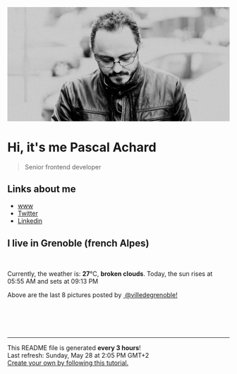 ![Pascal Achard](./images/photo-pascal-achard.jpg)
# Hi, it's me Pascal Achard
> Senior frontend developer

## Links about me
- [www](https://www.pascal-achard.com)
- [Twitter](https://twitter.com/botmaster)
- [Linkedin](http://www.linkedin.com/in/pascal-achard)


## I live in Grenoble (french Alpes)
<img src="https://openweathermap.org/img/wn/04d@2x.png" alt="">

Currently, the weather is: **27**°C, **broken clouds**.
Today, the sun rises at 05:55 AM and sets at 09:13 PM

Above are the last 8 pictures posted by <a href="https://www.instagram.com/villedegrenoble/" target="_blank"><img alt="" src="https://upload.wikimedia.org/wikipedia/commons/thumb/e/e7/Instagram_logo_2016.svg/1024px-Instagram_logo_2016.svg.png" width="20"/> @villedegrenoble!</a>

<p style="display: flex; flex-wrap: wrap; gap: 20px;">
        <img src="https://cdn1.picuki.com/hosted-by-instagram/q/0exhNuNYnjBGZDHIdN5WmL9I2OIgAAVRNecaS7j0nyZiNxIsbHWB58ltwdev%7C%7CDlyKw1oASyLfzto7YkoVV9VZFN%7C%7CPUzXS7aKSzhX66uaUICr0jxj%7C%7CJVnkrcxJHwcbX6o88QtOzjYMTIfQeoEH%7C%7Cb2rvUW%7C%7CP%7C%7CwbTcApC2TNbFAyQlWotfpUrJy9ZRzt52U1h+189JldAJZ+jtvdBFundPZlTIeAf3+Idp1orN2S%7C%7CkKncYSs6K%7C%7C1SO2ECMseW16GX6Rv5+HoOAAuiDpYGhpqzXheKc4EEMWggivhDk5mq4ExbWMO6xVgfY9i5DzCmMDUjFKiCU%7C%7Ck8SqtgLsSUHv3EBQnjeel%7C%7CW+eqN29qrRI9KlRdf+ni7xSoLsHppOa15YOO6GY1yEH9KOF+QLkJl7S+Bt5WeN11+nfrnzmhx0WWMe1GLfWrAiBcKTx5C3+3ONhGreoVJs.jpeg" alt="" width="200"/>
        <img src="https://cdn1.picuki.com/hosted-by-instagram/q/0exhNuNYnjBGZDHIdN5WmL9I2OIgAAVRNecaS7j0nyZiNxIsbHWB58ltwdGn%7C%7CDh6Kwh9HS+Lfztp5okrVVxYZFN5PUXdS7aBSjZd7KyRVezN1zxg9pVll74xK3MeY3et8cQqXQmYdSgIGaYDG7uo%7C%7CesJ%7C%7CPnucjcFrjOMNbRKmDdttdCwFahlza4lsfe4kx2xu5xncG114WNxahlw5OLUqQUCSKn5PN1gpKZlR7pCjNAE%7C%7CLejymu+H2xkfWx9Ez7RtI7V2dENhhzrdSFlqjH+AZY1LHMRiVbmkjkU56ohrJajEppM4acIhoKAayACW2E2hjtfwZftgAHsSUGImUBRwT2Ej+b3ffZ79sXPBPW5XPWx2Rj0bKLGJbwVekpcU%7C%7CXcXGaIcsqvL85vlKx6ON9rhm633yiVRZjD%7C%7CVV+AWgc12PYL8YiELuiyqyb4X7U3zvZ8AZuxw==.jpeg" alt="" width="200"/>
        <img src="https://cdn1.picuki.com/hosted-by-instagram/q/0exhNuNYnjBGZDHIdN5WmL9I2OIgAAVRNecaS7j0nyZiNxIsbHWB58ltwdGn%7C%7CDh6Kwh9HS+Lfzto7I4jVlhZZFNyNUDbTLSASD9Q66udVICh2zZi955pk783KXcbbHCu%7C%7CssuOzjYMTIfQeoEH%7C%7Cb2rvUV+fvwaTIFuDaWNOUtzCVG%7C%7CMm0X51wm8Rm3ayEv0Pxto0%7C%7CNylL9XkgKQcutdzN8ndbEvL+M4Byp6JzSPkCj9ND1OHtpCa5BTB7Kj44KD6chYTJnLMitijZJxE643imYogDd2ExlGOj8RM1v9EPp7TzN916+98ZkIGRT2UFAjsm8lJhmMntxxzsbkGW6UVm6FHd2uqXYvgU84X7NveOXO3f1RjYb7LsP7xzX1IdF83canzkMKGxQcdcy90bS6tr9QaQtjmzd4%7C%7Cn1RcsAmIagmHc.jpeg" alt="" width="200"/>
        <img src="https://cdn1.picuki.com/hosted-by-instagram/q/0exhNuNYnjBGZDHIdN5WmL9I2OIgAAVRNecaS7j0nyZiNxIsbHWB58ltwdev%7C%7CDlyKw1oASyLfzto7Y0vUl5XZFN4PUXbTL2ARTZS66SdUuvN1zVn9pRlnL80JHEaZHCm9sIpVAmYdSgIGaYDG7uo%7C%7CesJ+fjrcjcFrjOMNbRKmDdttdCwFahlza4lsfe4kx2xu5xncG114WNxahlw5OLUqQUCSKn5PN1gpKZlR7pCjNAE%7C%7CLejymu+H2xkfWx9Ez7RtI7V2dENhhzrdSFlqjH%7C%7CAZY1LHMRiVbmryArqol4m5WONbxM4bMUlK7baCACW2E2hjtfwZftgALsSUGImUBRwT2Ej+b3ffZ79sXPBPW%7C%7Cd4743iDLX5XLBbBrDXYADKmGAW3oLtu1EO91wIcfBvdb70eG%7C%7CjyNJYjAy1V+AWgc12PcVbQlZruiyqyb4X7U3zvZ8AZuxw==.jpeg" alt="" width="200"/>
        <img src="https://cdn1.picuki.com/hosted-by-instagram/q/0exhNuNYnjBGZDHIdN5WmL9I2OIgAAVRNecaS7j0nyZiNxIsbHWB58ltwdGn%7C%7CDh6Kwh9HS+Lfzto5owqUVhQZFt+O03bSrCATz5X76qZXICq0zZv9J9pnLk8LX0WZHSp8sYuOzjYMTIfQeoEH%7C%7Cb2rvUV8PvwazQFuDSQNOUtzCVG%7C%7CMm0X51wm8Qf8fTT0FOzv9R3GzNJzWM1eUAmscnbrSgLUbr2Jc9j%7C%7CewmCLECi4kD6ezqlWu2FHlsRGB9KDOertaQz7xFui3rSzow+DyVXZM2Hh4Zs0y6sDcJ69gH3JG6cohp1KMZnpGGTzYQfU1KhjUok5e%7C%7CynSAPSam1x4Ck1%7C%7CyxJeFI+10nobqN6G%7C%7CX4LllS7wd%7C%7CzRFaxpXCsuC7HndkyJOd6HKeFhgLlrOPFvkVGwrVDpI+Oh%7C%7CURTQgpEgAuYBZYtRarNxfrz.jpeg" alt="" width="200"/>
        <img src="https://cdn1.picuki.com/hosted-by-instagram/q/0exhNuNYnjBGZDHIdN5WmL9I2OIgAAVRNecaS7j0nyZiNxIsbHWB58ltwdGn%7C%7CDh6Kwh9HS+Lfztn5I0jUFpWZFR7OkfXSbSITj9Q7auaXOvN0DRi8JdknbY0L3McZXan8cMlOzjYMTIfQeoEH%7C%7Cb2rvUT+vvwbTYNpi2TNLxCyQlWotfpUrJy9ZRzt52U1h+189JldAJZ+jtvdBFundPZlTIeAf3+Idp1orN2S%7C%7CkKncYSs6K%7C%7C1SO2ECMseW16GX6Rv5+HoOAAuiDpYGhpqzXheKc4EEMWggiMiCEwk6oBqYytEaxVgfU%7C%7CvYnZCmMDUjFKiCU%7C%7Ck8SqtQLsSUHv3EBQnjeel%7C%7CW+eqN29qrRI9C6ftH+2A3XSpb%7C%7CPY5rDVkWN%7C%7CmHRW%7C%7CpI8quBeB3pIBgK+wfgmeEwgfof6DVmhx0WWMe1GevX7cmBcKTx5C3+3ONhGreoVJs.jpeg" alt="" width="200"/>
        <img src="https://cdn1.picuki.com/hosted-by-instagram/q/0exhNuNYnjBGZDHIdN5WmL9I2OIgAAVRNecaS7j0nyZiNxIsbHWB58ltwdev%7C%7CDlyKw1oASyLfztm4I4vVV9QZFt6OULeS7CMSz5c6a+bU4Cq1TNk9ZJgkbw0JHEYYnOs%7C%7CsolOzjYMTIfQeoEH%7C%7Cb2rvUW+%7C%7C7wbTYNpi2TNLxCyQlWotfpUrJy9ZRzt52U1h+189JldAJZ+jtvdBFundPZlTIeAf3+Idp1orN2S%7C%7CkKncYSs6K%7C%7C1SO2ECMseW16GX6Rv5+HoOAAuiDpYGhpqzDheKc4EEMWggiJjwIDva0e2bGBHaxV5s8bhvDBCmMDUjFKiCU%7C%7Ck8SqtgLsSUHv3EBQnjeel%7C%7CW+eqN29qrRI9KoXN%7C%7Ct63bBbZ2POp0bWVEiVMOAWVzGGdygAMBwkpEaOqli4Fe9+gCOf6nFmhx0WWMe1GKpWbMnBcKTx5C3+3ONhGreoVJs.jpeg" alt="" width="200"/>
        <img src="https://cdn1.picuki.com/hosted-by-instagram/q/0exhNuNYnjBGZDHIdN5WmL9I2OIgAAVRNecaS7j0nyZiNxIsbHWB58ltwdev%7C%7CDlyKw1oASyLfztl4YMpWV9UZFRzOUHZT7KBTj5W7KWRUerN0T1h9Z5hkLczJHAXbXCp8cIpXAmYdSgIGaYDG7uo%7C%7CesJ+fjqcjcFrjOMNbRKmDdttdCwFahlza4lsfe4kx2xu5xncG114WNxahlw5OLUqQUCSKn5PN1gpKZlR7pCjNAE%7C%7CLejymu+H2xkfWx9Ez7RtI7V2dENhhzrdSFlqjHwAZY1LHMRiVbm5QMpgql4sYOzbaRM4ac5lK+EZyACW2E2hjtfwZftgALsSUGImUBRwT2Ej+b3ffZ79sXPBPW5c8vYyRbtaYTkHolrWH0hMM7OQlGLFqyPC8NYvbxKDcdKhHzgqCmafODg21V+AWgc12PcVMchEruiyqyb4X7U3zvZ8AZuxw==.jpeg" alt="" width="200"/>
</p>

------------
<p>This README file is generated <b>every 3 hours</b>!
    <br />Last refresh: Sunday, May 28 at 2:05 PM GMT+2
    <br /><a href="https://medium.com/@th.guibert/how-to-create-a-self-updating-readme-md-for-your-github-profile-f8b05744ca91">Create your own by following this tutorial.</a>
</p>
<p><a href="https://github.com/botmaster/botmaster/actions/workflows/main.yaml"><img alt="" src="https://github.com/botmaster/botmaster/actions/workflows/main.yaml/badge.svg" /></a></p>

